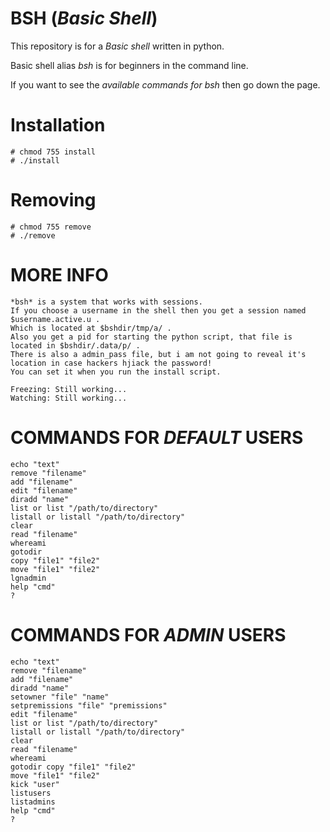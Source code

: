 # BSH (*Basic Shell*)
This repository is for a *Basic shell* written in python.

Basic shell alias *bsh* is for beginners in the command line.

If you want to see the *available commands for bsh* then go down the page.

# Installation
    # chmod 755 install
    # ./install

# Removing
    # chmod 755 remove
    # ./remove

# MORE INFO
    *bsh* is a system that works with sessions.
    If you choose a username in the shell then you get a session named $username.active.u .
    Which is located at $bshdir/tmp/a/ .
    Also you get a pid for starting the python script, that file is located in $bshdir/.data/p/ .
    There is also a admin_pass file, but i am not going to reveal it's location in case hackers hjiack the password!
    You can set it when you run the install script.
    
    Freezing: Still working...
    Watching: Still working...

# COMMANDS FOR *DEFAULT* USERS
    echo "text"
    remove "filename"
    add "filename"
    edit "filename"
    diradd "name"
    list or list "/path/to/directory"
    listall or listall "/path/to/directory"
    clear
    read "filename"
    whereami
    gotodir
    copy "file1" "file2"
    move "file1" "file2"
    lgnadmin
    help "cmd"
    ?

# COMMANDS FOR *ADMIN* USERS
    echo "text"
    remove "filename"
    add "filename"
    diradd "name"
    setowner "file" "name"
    setpremissions "file" "premissions"
    edit "filename"
    list or list "/path/to/directory"
    listall or listall "/path/to/directory"
    clear
    read "filename"
    whereami
    gotodir copy "file1" "file2"
    move "file1" "file2"
    kick "user"
    listusers
    listadmins
    help "cmd"
    ?
